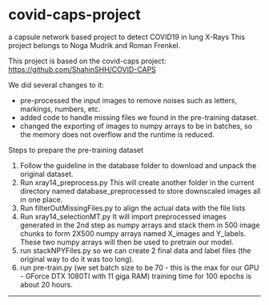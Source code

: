 # covid-caps-project
a capsule network based project to detect COVID19 in lung X-Rays
This project belongs to Noga Mudrik and Roman Frenkel.

This project is based on the covid-caps project:
https://github.com/ShahinSHH/COVID-CAPS

We did several changes to it:
* pre-processed the input images to remove noises such as letters, markings, numbers, etc.
* added code to handle missing files we found in the pre-training dataset.
* changed the exporting of images to numpy arrays to be in batches, 
so the memory does not overflow and the runtime is reduced.

Steps to prepare the pre-training dataset
1)  Follow the guideline in the database folder to download and unpack the original dataset.
2)  Run xray14_preprocess.py
    This will create another folder in the current directory named database_preprocessed
    to store downscaled images all in one place.
3)  Run filterOutMissingFiles.py to align the actual data with the file lists
4)  Run xray14_selectionMT.py
    It will import preprocessed images generated in the 2nd step as numpy arrays and stack them in 500 image chunks 
    to form 2X500 numpy arrays named X_images and Y_labels. 
    These two numpy arrays will then be used to pretrain our model.
5)  run stackNPYFiles.py so we can create 2 final data and label files (the original way to do it was too long).
6)  run pre-train.py 
    (we set batch size to be 70 - this is the max for our GPU - GForce DTX 1080TI with 11 giga RAM) 
    training time for 100 epochs is about 20 hours.
______________
